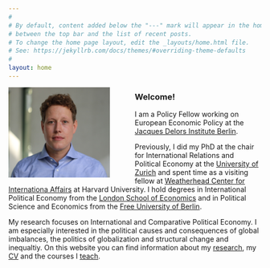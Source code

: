 ```yaml
---
#
# By default, content added below the "---" mark will appear in the home page
# between the top bar and the list of recent posts.
# To change the home page layout, edit the _layouts/home.html file.
# See: https://jekyllrb.com/docs/themes/#overriding-theme-defaults
#
layout: home
---
```

<img src="assets/nils2.jpg" alt="Kitten"
	title="" width="40%" height="40%"  
	style="float: left; padding-right: 50px;"/>


### Welcome!
I am a Policy Fellow working on European Economic Policy at the [Jacques Delors Institute Berlin](www.delorsinstitut.de). 

Previously, I did my PhD at the chair for International Relations and Political Economy at the [University of Zurich](www.ipz.uzh.ch) and spent time as a visiting fellow at [Weatherhead Center for Internationa Affairs](https://wcfia.harvard.edu) at Harvard University. I hold degrees in International Political Economy from the [London School of Economics](http://www.lse.ac.uk) and in Political Science and Economics from the [Free University of Berlin](https://www.polsoz.fu-berlin.de/en/polwiss/index.html).

My research focuses on International and Comparative Political Economy. I am especially interested in the political causes and consequences of global imbalances, the politics of globalization and structural change and inequaltiy. On this website you can find information about my [research](/research),  my [CV](/cv) and the courses I  [teach](/teaching).
